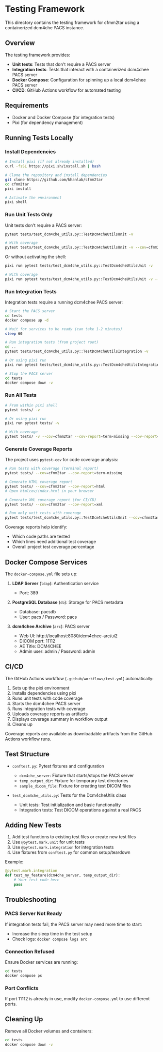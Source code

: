 # Testing Framework

This directory contains the testing framework for cfmm2tar using a containerized dcm4che PACS instance.

## Overview

The testing framework provides:
- **Unit tests**: Tests that don't require a PACS server
- **Integration tests**: Tests that interact with a containerized dcm4chee PACS server
- **Docker Compose**: Configuration for spinning up a local dcm4chee PACS server
- **CI/CD**: GitHub Actions workflow for automated testing

## Requirements

- Docker and Docker Compose (for integration tests)
- Pixi (for dependency management)

## Running Tests Locally

### Install Dependencies

```bash
# Install pixi (if not already installed)
curl -fsSL https://pixi.sh/install.sh | bash

# Clone the repository and install dependencies
git clone https://github.com/khanlab/cfmm2tar
cd cfmm2tar
pixi install

# Activate the environment
pixi shell
```

### Run Unit Tests Only

Unit tests don't require a PACS server:

```bash
pytest tests/test_dcm4che_utils.py::TestDcm4cheUtilsUnit -v

# With coverage
pytest tests/test_dcm4che_utils.py::TestDcm4cheUtilsUnit -v --cov=cfmm2tar --cov-report=term-missing
```

Or without activating the shell:

```bash
pixi run pytest tests/test_dcm4che_utils.py::TestDcm4cheUtilsUnit -v

# With coverage
pixi run pytest tests/test_dcm4che_utils.py::TestDcm4cheUtilsUnit -v --cov=cfmm2tar --cov-report=term-missing
```

### Run Integration Tests

Integration tests require a running dcm4chee PACS server:

```bash
# Start the PACS server
cd tests
docker compose up -d

# Wait for services to be ready (can take 1-2 minutes)
sleep 60

# Run integration tests (from project root)
cd ..
pytest tests/test_dcm4che_utils.py::TestDcm4cheUtilsIntegration -v

# Or using pixi run
pixi run pytest tests/test_dcm4che_utils.py::TestDcm4cheUtilsIntegration -v

# Stop the PACS server
cd tests
docker compose down -v
```

### Run All Tests

```bash
# From within pixi shell
pytest tests/ -v

# Or using pixi run
pixi run pytest tests/ -v

# With coverage
pytest tests/ -v --cov=cfmm2tar --cov-report=term-missing --cov-report=html
```

### Generate Coverage Reports

The project uses `pytest-cov` for code coverage analysis:

```bash
# Run tests with coverage (terminal report)
pytest tests/ --cov=cfmm2tar --cov-report=term-missing

# Generate HTML coverage report
pytest tests/ --cov=cfmm2tar --cov-report=html
# Open htmlcov/index.html in your browser

# Generate XML coverage report (for CI/CD)
pytest tests/ --cov=cfmm2tar --cov-report=xml

# Run only unit tests with coverage
pytest tests/test_dcm4che_utils.py::TestDcm4cheUtilsUnit --cov=cfmm2tar --cov-report=term-missing
```

Coverage reports help identify:
- Which code paths are tested
- Which lines need additional test coverage
- Overall project test coverage percentage

## Docker Compose Services

The `docker-compose.yml` file sets up:

1. **LDAP Server** (`ldap`): Authentication service
   - Port: 389
   
2. **PostgreSQL Database** (`db`): Storage for PACS metadata
   - Database: pacsdb
   - User: pacs / Password: pacs

3. **dcm4chee Archive** (`arc`): PACS server
   - Web UI: http://localhost:8080/dcm4chee-arc/ui2
   - DICOM port: 11112
   - AE Title: DCM4CHEE
   - Admin user: admin / Password: admin

## CI/CD

The GitHub Actions workflow (`.github/workflows/test.yml`) automatically:
1. Sets up the pixi environment
2. Installs dependencies using pixi
3. Runs unit tests with code coverage
4. Starts the dcm4chee PACS server
5. Runs integration tests with coverage
6. Uploads coverage reports as artifacts
7. Displays coverage summary in workflow output
8. Cleans up

Coverage reports are available as downloadable artifacts from the GitHub Actions workflow runs.

## Test Structure

- `conftest.py`: Pytest fixtures and configuration
  - `dcm4che_server`: Fixture that starts/stops the PACS server
  - `temp_output_dir`: Fixture for temporary test directories
  - `sample_dicom_file`: Fixture for creating test DICOM files

- `test_dcm4che_utils.py`: Tests for the Dcm4cheUtils class
  - Unit tests: Test initialization and basic functionality
  - Integration tests: Test DICOM operations against a real PACS

## Adding New Tests

1. Add test functions to existing test files or create new test files
2. Use `@pytest.mark.unit` for unit tests
3. Use `@pytest.mark.integration` for integration tests
4. Use fixtures from `conftest.py` for common setup/teardown

Example:

```python
@pytest.mark.integration
def test_my_feature(dcm4che_server, temp_output_dir):
    # Your test code here
    pass
```

## Troubleshooting

### PACS Server Not Ready

If integration tests fail, the PACS server may need more time to start:
- Increase the sleep time in the test setup
- Check logs: `docker compose logs arc`

### Connection Refused

Ensure Docker services are running:
```bash
cd tests
docker compose ps
```

### Port Conflicts

If port 11112 is already in use, modify `docker-compose.yml` to use different ports.

## Cleaning Up

Remove all Docker volumes and containers:

```bash
cd tests
docker compose down -v
```
